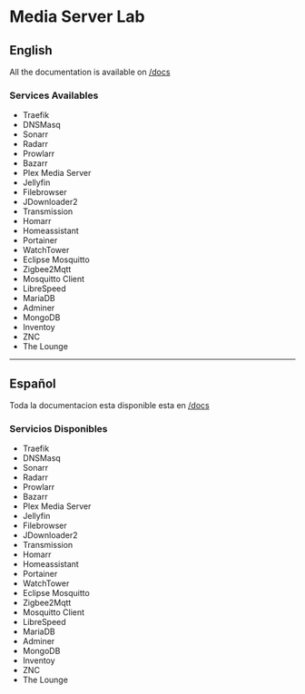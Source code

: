 # Media Server Lab



## English

All the documentation is available on [/docs](/docs/en)

### Services Availables

- Traefik
- DNSMasq
- Sonarr
- Radarr
- Prowlarr
- Bazarr
- Plex Media Server
- Jellyfin
- Filebrowser
- JDownloader2
- Transmission
- Homarr
- Homeassistant
- Portainer
- WatchTower
- Eclipse Mosquitto
- Zigbee2Mqtt
- Mosquitto Client
- LibreSpeed
- MariaDB
- Adminer
- MongoDB
- Inventoy
- ZNC
- The Lounge

----



## Español

Toda la documentacion esta disponible esta en [/docs](/docs/es)

### Servicios Disponibles

- Traefik
- DNSMasq
- Sonarr
- Radarr
- Prowlarr
- Bazarr
- Plex Media Server
- Jellyfin
- Filebrowser
- JDownloader2
- Transmission
- Homarr
- Homeassistant
- Portainer
- WatchTower
- Eclipse Mosquitto
- Zigbee2Mqtt
- Mosquitto Client
- LibreSpeed
- MariaDB
- Adminer
- MongoDB
- Inventoy
- ZNC
- The Lounge

